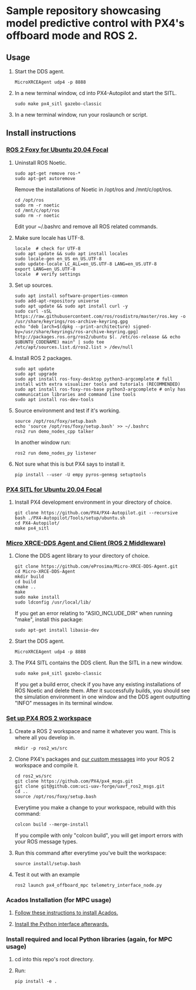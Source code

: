 # Sample repository showcasing model predictive control with PX4's offboard mode and ROS 2.


## Usage

1. Start the DDS agent.
	```
	MicroXRCEAgent udp4 -p 8888
	```

2. In a new terminal window, cd into PX4-Autopilot and start the SITL.
	```
	sudo make px4_sitl gazebo-classic
	```

3. In a new terminal window, run your roslaunch or script.


## Install instructions

### [ROS 2 Foxy for Ubuntu 20.04 Focal](https://docs.ros.org/en/foxy/Installation/Ubuntu-Install-Debians.html)

1. Uninstall ROS Noetic.
	```
	sudo apt-get remove ros-*
	sudo apt-get autoremove
	```
	Remove the installations of Noetic in /opt/ros and /mnt/c/opt/ros.
	```
	cd /opt/ros
	sudo rm -r noetic
	cd /mnt/c/opt/ros
	sudo rm -r noetic
	```
	Edit your ~/.bashrc and remove all ROS related commands.

2. Make sure locale has UTF-8.
	```
	locale  # check for UTF-8
	sudo apt update && sudo apt install locales
	sudo locale-gen en_US en_US.UTF-8
	sudo update-locale LC_ALL=en_US.UTF-8 LANG=en_US.UTF-8
	export LANG=en_US.UTF-8
	locale  # verify settings
	```

3. Set up sources.
	```
	sudo apt install software-properties-common
	sudo add-apt-repository universe
	sudo apt update && sudo apt install curl -y
	sudo curl -sSL https://raw.githubusercontent.com/ros/rosdistro/master/ros.key -o /usr/share/keyrings/ros-archive-keyring.gpg
	echo "deb [arch=$(dpkg --print-architecture) signed-by=/usr/share/keyrings/ros-archive-keyring.gpg] http://packages.ros.org/ros2/ubuntu $(. /etc/os-release && echo $UBUNTU_CODENAME) main" | sudo tee /etc/apt/sources.list.d/ros2.list > /dev/null
	```

4. Install ROS 2 packages.
	```
	sudo apt update
	sudo apt upgrade
	sudo apt install ros-foxy-desktop python3-argcomplete # full install with extra visualizer tools and tutorials (RECOMMENDED)
	sudo apt install ros-foxy-ros-base python3-argcomplete # only has communication libraries and command line tools
	sudo apt install ros-dev-tools
	```

5. Source environment and test if it's working.
	```
	source /opt/ros/foxy/setup.bash
	echo 'source /opt/ros/foxy/setup.bash' >> ~/.bashrc
	ros2 run demo_nodes_cpp talker
	```
	In another window run:
	```
	ros2 run demo_nodes_py listener
	```

6. Not sure what this is but PX4 says to install it.
	```
	pip install --user -U empy pyros-genmsg setuptools
	```


### [PX4 SITL for Ubuntu 20.04 Focal](https://docs.px4.io/main/en/ros/ros2_comm.html#foxy)

1. Install PX4 development environment in your directory of choice.
	```
	git clone https://github.com/PX4/PX4-Autopilot.git --recursive
	bash ./PX4-Autopilot/Tools/setup/ubuntu.sh
	cd PX4-Autopilot/
	make px4_sitl
	```


### [Micro XRCE-DDS Agent and Client (ROS 2 Middleware)](https://docs.px4.io/main/en/ros/ros2_comm.html#foxy)

1. Clone the DDS agent library to your directory of choice.
	```
	git clone https://github.com/eProsima/Micro-XRCE-DDS-Agent.git
	cd Micro-XRCE-DDS-Agent
	mkdir build
	cd build
	cmake ..
	make
	sudo make install
	sudo ldconfig /usr/local/lib/
	```
	If you get an error relating to "ASIO_INCLUDE_DIR" when running "make", install this package:
	```
	sudo apt-get install libasio-dev
	```

2. Start the DDS agent.
	```
	MicroXRCEAgent udp4 -p 8888
	```

3. The PX4 SITL contains the DDS client. Run the SITL in a new window.
	```
	sudo make px4_sitl gazebo-classic
	```
	If you get a build error, check if you have any existing installations of ROS Noetic and delete them.
	After it successfully builds, you should see the simulation environment in one window and the DDS agent outputting "INFO" messages in its terminal window.


### [Set up PX4 ROS 2 workspace](https://docs.px4.io/main/en/ros/ros2_comm.html#foxy)

1. Create a ROS 2 workspace and name it whatever you want. This is where all you develop in.
	```
	mkdir -p ros2_ws/src
	```

2. Clone PX4's packages and [our custom messages](https://github.com/Herpderk/uavf_msgs/tree/master/msg) into your ROS 2 workspace and compile it.
	```
	cd ros2_ws/src
	git clone https://github.com/PX4/px4_msgs.git
	git clone git@github.com:uci-uav-forge/uavf_ros2_msgs.git
	cd ..
	source /opt/ros/foxy/setup.bash
	```
	Everytime you make a change to your workspace, rebuild with this command:
	```
	colcon build --merge-install
	```
	If you compile with only "colcon build", you will get import errors with your ROS message types.
	

3. Run this command after everytime you've built the workspace:
	```
	source install/setup.bash
	```

4. Test it out with an example
	```
	ros2 launch px4_offboard_mpc telemetry_interface_node.py
	```


### Acados Installation (for MPC usage)

1. [Follow these instructions to install Acados.](https://docs.acados.org/installation/)

2. [Install the Python interface afterwards.](https://docs.acados.org/python_interface/index.html)


### Install required and local Python libraries (again, for MPC usage)

1. cd into this repo's root directory.

2. Run:
	```
	pip install -e .
	```
